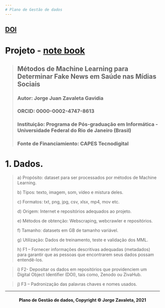 ```yaml
---
# Plano de Gestão de dados
---
```

[DOI](aqui)
---
# Projeto - [note book](Plano_de_Gestao_de_Dados.ipynb)
> ## Métodos de Machine Learning para Determinar Fake News em Saúde nas Mídias Sociais
> ### Autor: Jorge Juan Zavaleta Gavidia
> ### ORCID: 0000-0002-4747-8613
> ### Instituição: Programa de Pós-graduação em Informática - Universidade Federal do Rio de Janeiro (Brasil)
> ### Fonte de Financiamiento: CAPES Tecnodigital

# 1. Dados.
> a)	Propósito: dataset para ser processados por métodos de Machine Learning.
> 
> b)	Tipos: texto, imagem, som, vídeo e mistura deles.
> 
> c)	Formatos: txt, png, jpg, csv, xlsx, mp4, mov etc.
> 
> d)	Origem: Internet e repositórios adequados ao projeto.
> 
> e)	Métodos de obtenção: Webscraping, webcrawler e repositórios.
> 
> f)	Tamanho: datasets em GB de tamanho variável.
> 
> g)	Utilização: Dados de treinamento, teste e validação dos MML.
> 
> h)	F1 – Fornecer informações descritivas adequadas (metadados) para garantir que as pessoas que encontrarem seus dados possam entendê-los.

> i)	F2- Depositar os dados em repositórios que providenciem um Digital Object Identifier (DOI), tais como, Zenodo ou ZivaHub.

> j)	F3 – Padronização das palavras chaves e nomes usados.







---
#### <center>Plano de Gestão de dados,  Copyright &copy;  Jorge Zavaleta, 2021</center>